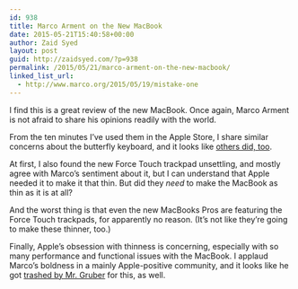 ```yaml
---
id: 938
title: Marco Arment on the New MacBook
date: 2015-05-21T15:40:58+00:00
author: Zaid Syed
layout: post
guid: http://zaidsyed.com/?p=938
permalink: /2015/05/21/marco-arment-on-the-new-macbook/
linked_list_url:
  - http://www.marco.org/2015/05/19/mistake-one
---
```

I find this is a great review of the new MacBook. Once again, Marco Arment is not afraid to share his opinions readily with the world.

From the ten minutes I&#8217;ve used them in the Apple Store, I share similar concerns about the butterfly keyboard, and it looks like [others did, too](https://instagram.com/p/2ITxAxIO7p/?taken-by=syedzq).

At first, I also found the new Force Touch trackpad unsettling, and mostly agree with Marco&#8217;s sentiment about it, but I can understand that Apple needed it to make it that thin. But did they _need_ to make the MacBook as thin as it is at all?

And the worst thing is that even the new MacBooks Pros are featuring the Force Touch trackpads, for apparently no reason. (It&#8217;s not like they&#8217;re going to make these thinner, too.)

Finally, Apple&#8217;s obsession with thinness is concerning, especially with so many performance and functional issues with the MacBook. I applaud Marco&#8217;s boldness in a mainly Apple-positive community, and it looks like he got [trashed by Mr. Gruber](http://daringfireball.net/linked/2015/05/21/marcobook) for this, as well.
